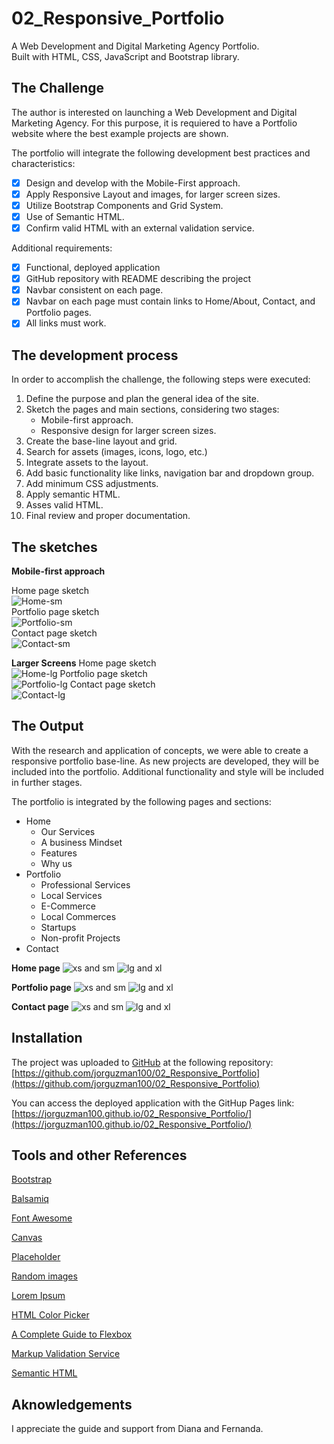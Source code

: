# 02_Responsive_Portfolio
A Web Development and Digital Marketing Agency Portfolio. \
Built with HTML, CSS, JavaScript and Bootstrap library.


## The Challenge

The author is interested on launching a Web Development and Digital Marketing Agency. For this purpose, it is requiered to have a Portfolio website where the best example projects are shown.

The portfolio will integrate the following development best practices and characteristics:
- [x] Design and develop with the Mobile-First approach.
- [x] Apply Responsive Layout and images, for larger screen sizes.
- [x] Utilize Bootstrap Components and Grid System.
- [x] Use of Semantic HTML.
- [x] Confirm valid HTML with an external validation service.

Additional requirements:
- [x] Functional, deployed application
- [x] GitHub repository with README describing the project
- [x] Navbar consistent on each page.
- [x] Navbar on each page must contain links to Home/About, Contact, and Portfolio pages.
- [x] All links must work.

## The  development process

In order to accomplish the challenge, the following steps were executed:
1. Define the purpose and plan the general idea of the site.
2. Sketch the pages and main sections, considering two stages:
   - Mobile-first approach.
   - Responsive design for larger screen sizes.
3. Create the base-line layout and grid.
4. Search for assets (images, icons, logo, etc.)
5. Integrate assets to the layout.
6. Add basic functionality like links, navigation bar and dropdown group.
7. Add minimum CSS adjustments.
8. Apply semantic HTML.
9. Asses valid HTML.
10. Final review and proper documentation.

## The sketches

__Mobile-first approach__

Home page sketch \
![Home-sm](./sketches/Home-sm.png) \
Portfolio page sketch \
![Portfolio-sm](./sketches/Portfolio-sm.png) \
Contact page sketch \
![Contact-sm](./sketches/Contact-sm.png) 

__Larger Screens__
Home page sketch \
![Home-lg](./sketches/Home-lg.png)
Portfolio page sketch \
![Portfolio-lg](./sketches/Portfolio-lg.png)
Contact page sketch \
![Contact-lg](./sketches/Contact-lg.png)


## The Output

With the research and application of concepts, we were able to create a responsive portfolio base-line. 
As new projects are developed, they will be included into the portfolio.
Additional functionality and style will be included in further stages.

The portfolio is integrated by the following pages and sections:
- Home
  - Our Services
  - A business Mindset
  - Features
  - Why us
- Portfolio
  - Professional Services
  - Local Services
  - E-Commerce
  - Local Commerces
  - Startups
  - Non-profit Projects
- Contact

__Home page__
![xs and sm](./assets/img/screen_shots/xs-index.png) 
![lg and xl](./assets/img/screen_shots/lg-xl--index.png)

__Portfolio page__
![xs and sm](./assets/img/screen_shots/xs-portfolio.png)
![lg and xl](./assets/img/screen_shots/lg-xl-portfolio.png)

__Contact page__
![xs and sm](./assets/img/screen_shots/xs-contact.png)
![lg and xl](./assets/img/screen_shots/lg-xl-contact.png)


## Installation

The project was uploaded to [GitHub](https://github.com/) at the following repository:
[https://github.com/jorguzman100/02_Responsive_Portfolio](https://github.com/jorguzman100/02_Responsive_Portfolio)

You can access the deployed application with the GitHup Pages link:
[https://jorguzman100.github.io/02_Responsive_Portfolio/](https://jorguzman100.github.io/02_Responsive_Portfolio/)


## Tools and other References

[Bootstrap](https://getbootstrap.com/)

[Balsamiq](https://balsamiq.com/)

[Font Awesome](https://fontawesome.com/)

[Canvas](https://www.canva.com/)

[Placeholder](https://placeholder.com/)

[Random images](http://lorempixel.com/)

[Lorem Ipsum](www.lipsum.com)

[HTML Color Picker](https://www.w3schools.com/colors/colors_picker.asp)

[A Complete Guide to Flexbox](https://css-tricks.com/snippets/css/a-guide-to-flexbox/#flexbox-background)

[Markup Validation Service](https://validator.w3.org/)

[Semantic HTML](https://teamtreehouse.com/library/semantic-html-header-footer-and-section)


## Aknowledgements

I appreciate the guide and support from Diana and Fernanda.
